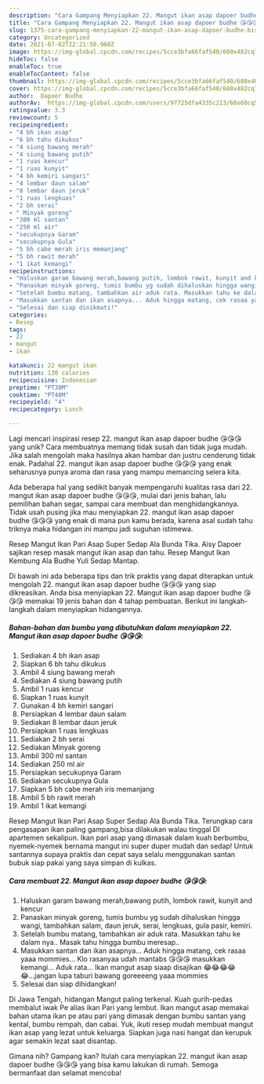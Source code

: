 ```yaml
---
description: "Cara Gampang Menyiapkan 22. Mangut ikan asap dapoer budhe 😘😘😘, Bisa Manjain Lidah"
title: "Cara Gampang Menyiapkan 22. Mangut ikan asap dapoer budhe 😘😘😘, Bisa Manjain Lidah"
slug: 1375-cara-gampang-menyiapkan-22-mangut-ikan-asap-dapoer-budhe-bisa-manjain-lidah
category: Uncategorized
date: 2021-07-02T22:21:50.960Z
image: https://img-global.cpcdn.com/recipes/5cce3bfa66faf540/680x482cq70/22-mangut-ikan-asap-dapoer-budhe-foto-resep-utama.jpg
hideToc: false
enableToc: true
enableTocContent: false
thumbnail: https://img-global.cpcdn.com/recipes/5cce3bfa66faf540/680x482cq70/22-mangut-ikan-asap-dapoer-budhe-foto-resep-utama.jpg
cover: https://img-global.cpcdn.com/recipes/5cce3bfa66faf540/680x482cq70/22-mangut-ikan-asap-dapoer-budhe-foto-resep-utama.jpg
author:  Dapoer Budhe
authorAv:  https://img-global.cpcdn.com/users/97725dfa4335c213/60x60cq50/avatar.jpg
ratingvalue: 3.3
reviewcount: 5
recipeingredient:
- "4 bh ikan asap"
- "6 bh tahu dikukus"
- "4 siung bawang merah"
- "4 siung bawang putih"
- "1 ruas kencur"
- "1 ruas kunyit"
- "4 bh kemiri sangari"
- "4 lembar daun salam"
- "8 lembar daun jeruk"
- "1 ruas lengkuas"
- "2 bh serai"
- " Minyak goreng"
- "300 ml santan"
- "250 ml air"
- "secukupnya Garam"
- "secukupnya Gula"
- "5 bh cabe merah iris memanjang"
- "5 bh rawit merah"
- "1 ikat kemangi"
recipeinstructions:
- "Haluskan garam bawang merah,bawang putih, lombok rawit, kunyit and kencur"
- "Panaskan minyak goreng, tumis bumbu yg sudah dihaluskan hingga wangi, tambahkan salam, daun jeruk, serai, lengkuas, gula pasir, kemiri."
- "Setelah bumbu matang, tambahkan air aduk rata. Masukkan tahu ke dalam nya.. Masak tahu hingga bumbu meresap.."
- "Masukkan santan dan ikan asapnya... Aduk hingga matang, cek rasaa yaaa mommies... Klo rasanyaa udah mantabs 😘😘😘 masukkan kemangi... Aduk rata... Ikan mangut asap siaap disajikan 😂😂😂😂😂...jangan lupa taburi bawang goreeeeng yaaa mommies"
- "Selesai dan siap dinikmati!"
categories:
- Resep
tags:
- 22
- mangut
- ikan

katakunci: 22 mangut ikan 
nutrition: 130 calories
recipecuisine: Indonesian
preptime: "PT38M"
cooktime: "PT40M"
recipeyield: "4"
recipecategory: Lunch

---
```



Lagi mencari inspirasi resep 22. mangut ikan asap dapoer budhe 😘😘😘 yang unik? Cara membuatnya memang tidak susah dan tidak juga mudah. Jika salah mengolah maka hasilnya akan hambar dan justru cenderung tidak enak. Padahal 22. mangut ikan asap dapoer budhe 😘😘😘 yang enak seharusnya punya aroma dan rasa yang mampu memancing selera kita.


Ada beberapa hal yang sedikit banyak mempengaruhi kualitas rasa dari 22. mangut ikan asap dapoer budhe 😘😘😘, mulai dari jenis bahan, lalu pemilihan bahan segar, sampai cara membuat dan menghidangkannya. Tidak usah pusing jika mau menyiapkan 22. mangut ikan asap dapoer budhe 😘😘😘 yang enak di mana pun kamu berada, karena asal sudah tahu triknya maka hidangan ini mampu jadi suguhan istimewa.

Resep Mangut Ikan Pari Asap Super Sedap Ala Bunda Tika. Aisy Dapoer sajikan resep masak mangut ikan asap dan tahu. Resep Mangut Ikan Kembung Ala Budhe Yuli Sedap Mantap.


Di bawah ini ada beberapa tips dan trik praktis yang dapat diterapkan untuk mengolah 22. mangut ikan asap dapoer budhe 😘😘😘 yang siap dikreasikan. Anda bisa menyiapkan 22. Mangut ikan asap dapoer budhe 😘😘😘 memakai 19 jenis bahan dan 4 tahap pembuatan. Berikut ini langkah-langkah dalam menyiapkan hidangannya.

<!--inarticleads1-->

##### Bahan-bahan dan bumbu yang dibutuhkan dalam menyiapkan 22. Mangut ikan asap dapoer budhe 😘😘😘:

1. Sediakan 4 bh ikan asap
1. Siapkan 6 bh tahu dikukus
1. Ambil 4 siung bawang merah
1. Sediakan 4 siung bawang putih
1. Ambil 1 ruas kencur
1. Siapkan 1 ruas kunyit
1. Gunakan 4 bh kemiri sangari
1. Persiapkan 4 lembar daun salam
1. Sediakan 8 lembar daun jeruk
1. Persiapkan 1 ruas lengkuas
1. Sediakan 2 bh serai
1. Sediakan  Minyak goreng
1. Ambil 300 ml santan
1. Sediakan 250 ml air
1. Persiapkan secukupnya Garam
1. Sediakan secukupnya Gula
1. Siapkan 5 bh cabe merah iris memanjang
1. Ambil 5 bh rawit merah
1. Ambil 1 ikat kemangi


Resep Mangut Ikan Pari Asap Super Sedap Ala Bunda Tika. Terungkap cara pengasapan ikan paling gampang,bisa dilakukan walau tinggal DI apartemen sekalipun. Ikan pari asap yang dimasak dalam kuah berbumbu, nyemek-nyemek bernama mangut ini super duper mudah dan sedap! Untuk santannya supaya praktis dan cepat saya selalu menggunakan santan bubuk siap pakai yang saya simpan di kulkas. 

<!--inarticleads2-->

##### Cara membuat 22. Mangut ikan asap dapoer budhe 😘😘😘:

1. Haluskan garam bawang merah,bawang putih, lombok rawit, kunyit and kencur
1. Panaskan minyak goreng, tumis bumbu yg sudah dihaluskan hingga wangi, tambahkan salam, daun jeruk, serai, lengkuas, gula pasir, kemiri.
1. Setelah bumbu matang, tambahkan air aduk rata. Masukkan tahu ke dalam nya.. Masak tahu hingga bumbu meresap..
1. Masukkan santan dan ikan asapnya... Aduk hingga matang, cek rasaa yaaa mommies... Klo rasanyaa udah mantabs 😘😘😘 masukkan kemangi... Aduk rata... Ikan mangut asap siaap disajikan 😂😂😂😂😂...jangan lupa taburi bawang goreeeeng yaaa mommies
1. Selesai dan siap dihidangkan!

Di Jawa Tengah, hidangan Mangut paling terkenal. Kuah gurih-pedas membalut iwak Pe alias ikan Pari yang lembut. Ikan mangut asap memakai bahan utama ikan pe atau pari yang dimasak dengan bumbu santan yang kental, bumbu rempah, dan cabai. Yuk, ikuti resep mudah membuat mangut ikan asap yang lezat untuk keluarga. Siapkan juga nasi hangat dan kerupuk agar semakin lezat saat disantap. 

Gimana nih? Gampang kan? Itulah cara menyiapkan 22. mangut ikan asap dapoer budhe 😘😘😘 yang bisa kamu lakukan di rumah. Semoga bermanfaat dan selamat mencoba!
